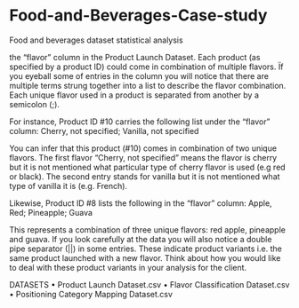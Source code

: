 # Food-and-Beverages-Case-study
Food and beverages dataset statistical analysis

the “flavor” column in the Product Launch Dataset. Each product (as specified by a product ID) could come in
combination of multiple flavors. Ïf you eyeball some of entries in the column you will notice that there are
multiple terms strung together into a list to describe the flavor combination. Each unique flavor used in a 
product is separated from another by a semicolon (;). 

For instance, Product ID #10 carries the following list under the “flavor” column: 
Cherry, not specified; Vanilla, not specified 

You can infer that this product (#10) comes in combination of two unique flavors. The first flavor “Cherry, 
not specified” means the flavor is cherry but it is not mentioned what particular type of cherry flavor is 
used (e.g red or black). The second entry stands for vanilla but it is not mentioned what type of vanilla 
it is (e.g. French). 

Likewise, Product ID #8 lists the following in the “flavor” column:
Apple, Red; Pineapple; Guava 

This represents a combination of three unique flavors: red apple, pineapple and guava. 
If you look carefully at the data you will also notice a double pipe separator (||) in some entries. These
indicate product variants i.e. the same product launched with a new flavor. Think about how you would like
to deal with these product variants in your analysis for the client.

DATASETS
• Product Launch Dataset.csv 
• Flavor Classification Dataset.csv 
• Positioning Category Mapping Dataset.csv 



